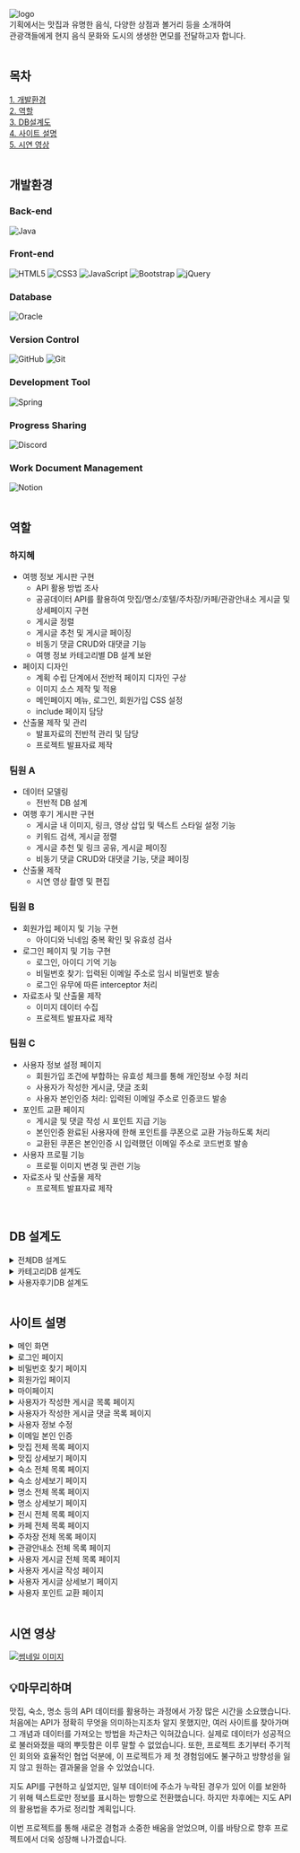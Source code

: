 <img src="./src/main/webapp/resources/images/logo/logo5.png" alt="logo" height="150"><br>
기획에서는 맛집과 유명한 음식, 다양한 상점과 볼거리 등을 소개하여  
관광객들에게 현지 음식 문화와 도시의 생생한 면모를 전달하고자 합니다.  
<br>

## 목차
[1. 개발환경](#개발환경)<br>
[2. 역할](#역할)<br>
[3. DB설계도](#db-설계도)<br>
[4. 사이트 설명](#사이트-설명)<br>
[5. 시연 영상](#시연-영상)<br>
<br>

## 개발환경
### Back-end
<div>
    <img src="https://img.shields.io/badge/java-007396?style=for-the-badge&logo=java&logoColor=white" alt="Java">
</div>

### Front-end
<div>
    <img src="https://img.shields.io/badge/html5-E34F26?style=for-the-badge&logo=html5&logoColor=white" alt="HTML5">
    <img src="https://img.shields.io/badge/css-1572B6?style=for-the-badge&logo=css3&logoColor=white" alt="CSS3">
    <img src="https://img.shields.io/badge/javascript-F7DF1E?style=for-the-badge&logo=javascript&logoColor=black" alt="JavaScript">
    <img src="https://img.shields.io/badge/bootstrap-7952B3?style=for-the-badge&logo=bootstrap&logoColor=white" alt="Bootstrap">
    <img src="https://img.shields.io/badge/jquery-0769AD?style=for-the-badge&logo=jquery&logoColor=white" alt="jQuery">
</div>

### Database
<div>
    <img src="https://img.shields.io/badge/oracle-F80000?style=for-the-badge&logo=oracle&logoColor=white" alt="Oracle">
</div>

### Version Control
<div>
    <img src="https://img.shields.io/badge/github-181717?style=for-the-badge&logo=github&logoColor=white" alt="GitHub">
    <img src="https://img.shields.io/badge/git-F05032?style=for-the-badge&logo=git&logoColor=white" alt="Git">
</div>

### Development Tool
<div>
    <img src="https://img.shields.io/badge/spring-6DB33F?style=for-the-badge&logo=spring&logoColor=white" alt="Spring">
</div>

### Progress Sharing
<div>
    <img src="https://img.shields.io/badge/discord-5865F2?style=for-the-badge&logo=discord&logoColor=white" alt="Discord">
</div>

### Work Document Management
<div>
    <img src="https://img.shields.io/badge/Notion-000000?style=for-the-badge&logo=Notion&logoColor=white" alt="Notion">
</div><br>

## 역할
### 하지혜
- 여행 정보 게시판 구현
  - API 활용 방법 조사
  - 공공데이터 API를 활용하여 맛집/명소/호텔/주차장/카페/관광안내소 게시글 및 상세페이지 구현
  - 게시글 정렬
  - 게시글 추천 및 게시글 페이징
  - 비동기 댓글 CRUD와 대댓글 기능
  - 여행 정보 카테고리별 DB 설계 보완
- 페이지 디자인
  - 계획 수립 단계에서 전반적 페이지 디자인 구상
  - 이미지 소스 제작 및 적용
  - 메인페이지 메뉴, 로그인, 회원가입 CSS 설정
  - include 페이지 담당
- 산출물 제작 및 관리
  - 발표자료의 전반적 관리 및 담당
  - 프로젝트 발표자료 제작

### 팀원 A
- 데이터 모델링
  - 전반적 DB 설계
- 여행 후기 게시판 구현
  - 게시글 내 이미지, 링크, 영상 삽입 및 텍스트 스타일 설정 기능
  - 키워드 검색, 게시글 정렬
  - 게시글 추천 및 링크 공유, 게시글 페이징
  - 비동기 댓글 CRUD와 대댓글 기능, 댓글 페이징
- 산출물 제작
  - 시연 영상 촬영 및 편집

### 팀원 B
- 회원가입 페이지 및 기능 구현
  - 아이디와 닉네임 중복 확인 및 유효성 검사
- 로그인 페이지 및 기능 구현
  - 로그인, 아이디 기억 기능
  - 비밀번호 찾기: 입력된 이메일 주소로 임시 비밀번호 발송
  - 로그인 유무에 따른 interceptor 처리
- 자료조사 및 산출물 제작
  - 이미지 데이터 수집
  - 프로젝트 발표자료 제작
 
### 팀원 C
- 사용자 정보 설정 페이지
  - 회원가입 조건에 부합하는 유효성 체크를 통해 개인정보 수정 처리
  - 사용자가 작성한 게시글, 댓글 조회
  - 사용자 본인인증 처리: 입력된 이메일 주소로 인증코드 발송
- 포인트 교환 페이지
  - 게시글 및 댓글 작성 시 포인트 지급 기능
  - 본인인증 완료된 사용자에 한해 포인트를 쿠폰으로 교환 가능하도록 처리
  - 교환된 쿠폰은 본인인증 시 입력했던 이메일 주소로 코드번호 발송
- 사용자 프로필 기능
  - 프로필 이미지 변경 및 관련 기능
- 자료조사 및 산출물 제작
  - 프로젝트 발표자료 제작
<br>

## DB 설계도
<details>
  <summary>전체DB 설계도</summary>
  <img src="https://github.com/jihye046/InvPro/blob/main/src/main/webapp/AllDB.png" alt="AllDB" width="700">  
</details>
<details>
  <summary>카테고리DB 설계도</summary>
  <img src="https://github.com/jihye046/InvPro/blob/main/src/main/webapp/CategoryDB.png" alt="CategoryDB" width="700">
</details>
<details>
  <summary>사용자후기DB 설계도</summary>
  <img src="https://github.com/jihye046/InvPro/blob/main/src/main/webapp/UserReviewDB.png" alt="UserReviewDB" width="700">
</details>
<br>

## 사이트 설명
<details>
  <summary>메인 화면</summary>
  <img src="https://github.com/jihye046/InvPro/blob/main/src/main/webapp/1-1main.png" alt="1-1main" width="800"><br>
  <img src="https://github.com/jihye046/InvPro/blob/main/src/main/webapp/1-2main.png" alt="1-2main" width="800"><br>
  <img src="https://github.com/jihye046/InvPro/blob/main/src/main/webapp/1-3main.png" alt="1-3main" width="800"><br>
  <img src="https://github.com/jihye046/InvPro/blob/main/src/main/webapp/1-4main.png" alt="1-4main" width="800"><br>
  <img src="https://github.com/jihye046/InvPro/blob/main/src/main/webapp/1-5main.png" alt="1-5main" width="800">
</details>
<details>
  <summary>로그인 페이지</summary>
  <img src="https://github.com/jihye046/InvPro/blob/main/src/main/webapp/2-1login.png" alt="2-1login" width="800">
</details>
<details>
  <summary>비밀번호 찾기 페이지</summary>
  <img src="https://github.com/jihye046/InvPro/blob/main/src/main/webapp/3-1password.png" alt="3-1password" width="800">
</details>
<details>
  <summary>회원가입 페이지</summary>
  <img src="https://github.com/jihye046/InvPro/blob/main/src/main/webapp/4-1join.png" alt="4-1join" width="800"><br>
  <img src="https://github.com/jihye046/InvPro/blob/main/src/main/webapp/4-2join.png" alt="4-2join" width="700">
</details>
<details>
  <summary>마이페이지</summary>
  <img src="https://github.com/jihye046/InvPro/blob/main/src/main/webapp/5-1myPage.png" alt="5-1myPage" width="700">
</details>
<details>
  <summary>사용자가 작성한 게시글 목록 페이지</summary>
  <img src="https://github.com/jihye046/InvPro/blob/main/src/main/webapp/6-1myBoardList.png" alt="6-1myBoardList" width="700">
</details>
<details>
  <summary>사용자가 작성한 게시글 댓글 목록 페이지</summary>
  <img src="https://github.com/jihye046/InvPro/blob/main/src/main/webapp/7-1myCommentList.png" alt="7-1myCommentList" width="700">
</details>  
<details>
  <summary>사용자 정보 수정</summary>
  <img src="https://github.com/jihye046/InvPro/blob/main/src/main/webapp/8-1updateInfo.png" alt="8-1updateInfo" width="800">
</details>
<details>
  <summary>이메일 본인 인증</summary>
  <img src="https://github.com/jihye046/InvPro/blob/main/src/main/webapp/9-1emailVerification.png" alt="9-1emailVerification" width="800">
</details>
<details>
  <summary>맛집 전체 목록 페이지</summary>
  <img src="https://github.com/jihye046/InvPro/blob/main/src/main/webapp/10-1restaurantList.png" alt="10-1restaurantList" width="800"><br>
  <img src="https://github.com/jihye046/InvPro/blob/main/src/main/webapp/10-2restaurantList.png" alt="10-2restaurantList" width="800">
</details>
<details>
  <summary>맛집 상세보기 페이지</summary>
  <img src="https://github.com/jihye046/InvPro/blob/main/src/main/webapp/11-1restaurantDetail.png" alt="11-1restaurantDetail" width="800"><br> 
  <img src="https://github.com/jihye046/InvPro/blob/main/src/main/webapp/11-2restaurantDetail.png" alt="11-2restaurantDetail" width="800">
</details>
<details>
  <summary>숙소 전체 목록 페이지</summary>
  <img src="https://github.com/jihye046/InvPro/blob/main/src/main/webapp/12-1hotelList.png" alt="12-1hotelList" width="800"><br>
  <img src="https://github.com/jihye046/InvPro/blob/main/src/main/webapp/12-2hotelList.png" alt="12-2hotelList" width="800">
</details>
 <details>
  <summary>숙소 상세보기 페이지</summary>
  <img src="https://github.com/jihye046/InvPro/blob/main/src/main/webapp/13-1hotelDetail.png" alt="13-1hotelDetail" width="800"><br>
  <img src="https://github.com/jihye046/InvPro/blob/main/src/main/webapp/13-2hotelDetail.png" alt="13-2hotelDetail" width="800">
</details>
<details>
  <summary>명소 전체 목록 페이지</summary>
  <img src="https://github.com/jihye046/InvPro/blob/main/src/main/webapp/14-1attractionList.png" alt="14-1attractionList" width="800"><br>
  <img src="https://github.com/jihye046/InvPro/blob/main/src/main/webapp/14-2attractionList.png" alt="14-2attractionList" width="800">
</details>
<details>
  <summary>명소 상세보기 페이지</summary>
  <img src="https://github.com/jihye046/InvPro/blob/main/src/main/webapp/15-1attractionDetail.png" alt="15-1attractionDetail" width="800"><br>
  <img src="https://github.com/jihye046/InvPro/blob/main/src/main/webapp/15-2attractionDetail.png" alt="15-2attractionDetail" width="800">
</details>
<details>
  <summary>전시 전체 목록 페이지</summary>
  <img src="https://github.com/jihye046/InvPro/blob/main/src/main/webapp/16-1showList.png" alt="16-1showList" width="800">
</details>
 <details>
  <summary>카페 전체 목록 페이지</summary>
  <img src="https://github.com/jihye046/InvPro/blob/main/src/main/webapp/17-1cafeList.png" alt="17-1cafeList" width="800">
</details>
<details>
  <summary>주차장 전체 목록 페이지</summary>
  <img src="https://github.com/jihye046/InvPro/blob/main/src/main/webapp/18-1parkingList.png" alt="18-1parkingList" width="800">
</details>
<details>
  <summary>관광안내소 전체 목록 페이지</summary>
  <img src="https://github.com/jihye046/InvPro/blob/main/src/main/webapp/19-1tourguideList.png" alt="19-1tourguideList" width="800">
</details>
<details>
  <summary>사용자 게시글 전체 목록 페이지</summary>
  <img src="https://github.com/jihye046/InvPro/blob/main/src/main/webapp/20-1userReviewList.png" alt="20-1userReviewList" width="800"><br>
  <img src="https://github.com/jihye046/InvPro/blob/main/src/main/webapp/20-2userReviewList.png" alt="20-2userReviewList" width="800">
</details>
<details>
  <summary>사용자 게시글 작성 페이지</summary>
  <img src="https://github.com/jihye046/InvPro/blob/main/src/main/webapp/21-1userWrite.png" alt="21-1userWrite" width="800"><br>
  <img src="https://github.com/jihye046/InvPro/blob/main/src/main/webapp/21-2userWrite.png" alt="21-2userWrite" width="800">
</details>
<details>
  <summary>사용자 게시글 상세보기 페이지</summary>
  <img src="https://github.com/jihye046/InvPro/blob/main/src/main/webapp/22-1userReviewDetail.png" alt="22-1userReviewDetail" width="800">
</details>
<details>
  <summary>사용자 포인트 교환 페이지</summary>
  <img src="https://github.com/jihye046/InvPro/blob/main/src/main/webapp/23-1point.png" alt="23-1point" width="800"><br>
  <img src="https://github.com/jihye046/InvPro/blob/main/src/main/webapp/23-2point.png" alt="23-2point" width="800"><br>
  <img src="https://github.com/jihye046/InvPro/blob/main/src/main/webapp/23-3point.png" alt="23-3point" width="800">
</details>  
<br>

## 시연 영상
<a href="https://www.youtube.com/watch?v=FZR0IU5r7MY">
    <img src="https://img.youtube.com/vi/FZR0IU5r7MY/0.jpg" alt="썸네일 이미지" weight="600" />
</a><br>

## 💡마무리하며
맛집, 숙소, 명소 등의 API 데이터를 활용하는 과정에서 가장 많은 시간을 소요했습니다. 처음에는 API가 정확히 무엇을 의미하는지조차 알지 못했지만, 여러 사이트를 찾아가며 그 개념과 데이터를 가져오는 방법을 차근차근 익혀갔습니다. 실제로 데이터가 성공적으로 불러와졌을 때의 뿌듯함은 이루 말할 수 없었습니다. 또한, 프로젝트 초기부터 주기적인 회의와 효율적인 협업 덕분에, 이 프로젝트가 제 첫 경험임에도 불구하고 방향성을 잃지 않고 원하는 결과물을 얻을 수 있었습니다.

지도 API를 구현하고 싶었지만, 일부 데이터에 주소가 누락된 경우가 있어 이를 보완하기 위해 텍스트로만 정보를 표시하는 방향으로 전환했습니다. 하지만 차후에는 지도 API의 활용법을 추가로 정리할 계획입니다.

이번 프로젝트를 통해 새로운 경험과 소중한 배움을 얻었으며, 이를 바탕으로 향후 프로젝트에서 더욱 성장해 나가겠습니다.
